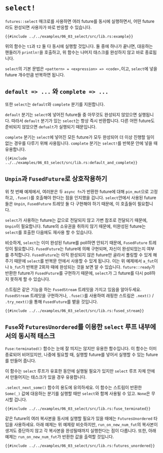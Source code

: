 # `select!`

`futures::select` 매크로를 사용하면 여러 future를 동시에 실행하면서, 어떤
future라도 완성되면 사용자가 바로 반응할 수 있습니다.

```rust,edition2018
{{#include ../../examples/06_03_select/src/lib.rs:example}}
```

위의 함수는 `t1`과 `t2` 둘 다 동시에 실행할 것입니다. 둘 중에 하나가 끝나면,
대응하는 핸들러가 `println!`을 호출하고, 위 함수는 나머지 태스크를 완성하지 않고
바로 종료됩니다.

`select`의 기본 문법은 `<pattern> = <expression> => <code>,`이고, `select`에
넣을 future 개수만큼 반복하면 됩니다.

## `default => ...` 와 `complete => ...`

또한 `select`는 `default`와 `complete` 분기를 지원합니다.

`default` 분기는 `select`에 넣어진 future들 중 아무것도 완성되지 않았으면
실행됩니다. 따라서 `default` 분기가 있는 `select`는 항상 즉시 반환합니다. 다른
어떤 future도 준비되지 않았으면 `defualt`가 실행되기 때문입니다.

`complete` 분기는 `select`에 넣어진 모든 future가 모두 완성되어 더 이상 진행할
일이 없는 경우를 다루기 위해 사용됩니다. `complete` 분기는 `select!`를 반복문
안에 넣을 때 유용합니다.

```rust,edition2018
{{#include ../../examples/06_03_select/src/lib.rs:default_and_complete}}
```

## `Unpin`과 `FusedFuture`로 상호작용하기

위 첫 번째 예제에서, 여러분은 두 `async fn`가 반환한 future에 대해 `pin_mut`으로
고정하고, `.fuse()`를 호출해야 한다는 점을 인지했을 겁니다. `select`안에서
사용된 future들은 `Unpin`, `FusedFuture` 트레잇 둘 다 구현해야 하기 때문에, 이
호출들이 필요합니다.

`select`가 사용하는 future는 값으로 전달되지 않고 가변 참조로 전달되기 때문에,
`Unpin`이 필요합니다. future의 소유권을 취하지 않기 때문에, 미완성된 future는
`select`를 호출한 다음에도 재사용 할 수 있습니다.

비슷하게, `select`는 이미 완성된 future를 poll하면 안되기 때문에, `FusedFuture`
트레잇이 필요합니다. `FusedFuture`는 future에 의해 구현되며, 자신이 완성되었는지
여부를 추적합니다. `FusedFuture`는 아직 완성되지 않은 future만 골라서 폴링할 수
있게 해주기 때문에 `select`를 반복문 안에서 사용할 수 있게 됩니다. 이는 위
예제에서 `a_fut`이나 `b_fut`가 반복문 2회차 때에 완성되는 것을 보면 알 수
있습니다. `future::ready`가 반환한 future가 `FusedFuture`를 구현하기 때문에,
`select`가 그 future를 다시 poll하지 못하게 할 수 있습니다.

스트림은 같은 기능을 하는 `FusedStream` 트레잇을 가지고 있음을 알아두세요.
`FusedStream` 트레잇을 구현하거나, `.fuse()`를 사용하여 래핑한 스트림은
`.next()` / `.try_next()`을 통해 `FusedFuture`를 뱉을 것입니다.

```rust,edition2018
{{#include ../../examples/06_03_select/src/lib.rs:fused_stream}}
```

## `Fuse`와 `FuturesUnordered`를 이용한 `select` 루프 내부에서의 동시적 태스크

`Fuse:terminated()` 함수는 눈에 잘 띄지는 않지만 유용한 함수입니다. 이 함수는
이미 종료되어 비어있지만, 나중에 필요할 때, 실행할 future를 넣어서 실행할 수 있는
future를 만들어 줍니다.

이 함수는 `select` 루프가 유효한 동안에 실행될 필요가 있지만 `select` 루프 자체
안에서 만들어지는 태스크가 있을 경우 유용합니다.

`.select_next_some()` 함수의 용도에 유의하세요. 이 함수는 스트림이 반환한
`Some(_)` 값에 대응하는 분기를 실행할 때만 `select`와 함께 사용될 수 있고.
`None`은 무시할 겁니다.

```rust,edition2018
{{#include ../../examples/06_03_select/src/lib.rs:fuse_terminated}}
```

같은 future의 여러 복사본을 동시에 실행할 필요가 있을 때에는 `FuturesUnordered`
타입을 사용하세요. 아래 예제는 위 예제랑 비슷하지만, `run_on_new_num_fut`의
복사본이 생겨도 중단하지 않고 각 복사본을 완성될때까지 실행한다는 점이 다릅니다.
또한, 아래 예제는 `run_on_new_num_fut`가 반환한 값을 출력할 것입니다.

```rust,edition2018
{{#include ../../examples/06_03_select/src/lib.rs:futures_unordered}}
```
